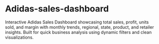 # Adidas-sales-dashboard
Interactive Adidas Sales Dashboard showcasing total sales, profit, units sold, and margin with monthly trends, regional, state, product, and retailer insights. Built for quick business analysis using dynamic filters and clean visualizations.
